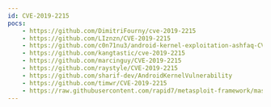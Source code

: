 ```yaml
---
id: CVE-2019-2215
pocs:
    - https://github.com/DimitriFourny/cve-2019-2215
    - https://github.com/LIznzn/CVE-2019-2215
    - https://github.com/c0n71nu3/android-kernel-exploitation-ashfaq-CVE-2019-2215
    - https://github.com/kangtastic/cve-2019-2215
    - https://github.com/marcinguy/CVE-2019-2215
    - https://github.com/raystyle/CVE-2019-2215
    - https://github.com/sharif-dev/AndroidKernelVulnerability
    - https://github.com/timwr/CVE-2019-2215
    - https://raw.githubusercontent.com/rapid7/metasploit-framework/master/modules/exploits/android/local/binder_uaf.rb
---
```

